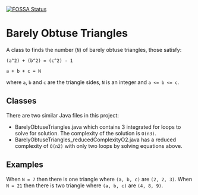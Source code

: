 [![FOSSA Status](https://app.fossa.io/api/projects/git%2Bgithub.com%2FYousafAzabi%2Fbarely-obtuse-triangles.svg?type=shield)](https://app.fossa.io/projects/git%2Bgithub.com%2FYousafAzabi%2Fbarely-obtuse-triangles?ref=badge_shield)

# Barely Obtuse Triangles
A class to finds the number (`N`) of barely obtuse triangles, those satisfy:
```
(a^2) + (b^2) = (c^2) - 1
```

```
a + b + c = N
```
where `a`, `b` and `c` are the triangle sides, `N` is an integer and `a <= b <= c`.

## Classes

There are two similar Java files in this project:
* BarelyObtuseTriangles.java which contains 3 integrated for loops to solve for solution. The complexity of the solution is `O(n3)`.
* BarelyObtuseTriangles_reducedComplexityO2.java has a reduced complexity of `O(n2)` with only two loops by solving equations above.

## Examples

When `N = 7` then there is one triangle where `(a, b, c)` are `(2, 2, 3)`.
When `N = 21` then there is two triangle where `(a, b, c)` are `(4, 8, 9)`.
